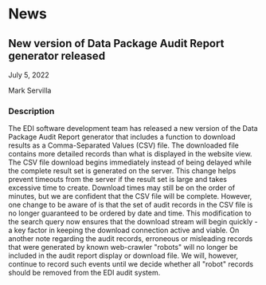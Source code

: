 # News

## New version of Data Package Audit Report generator released

July 5, 2022

Mark Servilla

### Description

The EDI software development team has released a new version of the Data Package Audit Report generator that includes a function to download results as a Comma-Separated Values (CSV) file. The downloaded file contains more detailed records than what is displayed in the website view. The CSV file download begins immediately instead of being delayed while the complete result set is generated on the server. This change helps prevent timeouts from the server if the result set is large and takes excessive time to create. Download times may still be on the order of minutes, but we are confident that the CSV file will be complete. However, one change to be aware of is that the set of audit records in the CSV file is no longer guaranteed to be ordered by date and time. This modification to the search query now ensures that the download stream will begin quickly - a key factor in keeping the download connection active and viable. On another note regarding the audit records, erroneous or misleading records that were generated by known web-crawler "robots" will no longer be included in the audit report display or download file. We will, however, continue to record such events until we decide whether all "robot" records should be removed from the EDI audit system.
